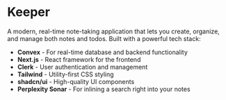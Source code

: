# Keeper

A modern, real-time note-taking application that lets you create, organize, and
manage both notes and todos. Built with a powerful tech stack:

- **Convex** - For real-time database and backend functionality
- **Next.js** - React framework for the frontend
- **Clerk** - User authentication and management
- **Tailwind** - Utility-first CSS styling
- **shadcn/ui** - High-quality UI components
- **Perplexity Sonar** - For inlining a search right into your notes
